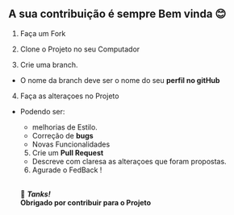 ## A sua contribuição é sempre Bem vinda 😊

1. Faça um Fork<br>

2. Clone o Projeto no seu Computador<br>

3. Crie uma branch.<br>

- O nome da branch deve ser o nome do seu **perfil no gitHub**<br>

4. Faça as alteraçoes no Projeto<br>

- Podendo ser:<br>

  - melhorias de Estilo.
  - Correção de **bugs**
  - Novas Funcionalidades<br>

  5. Crie um **Pull Request**<br>

  - Descreve com claresa as alteraçoes que foram propostas.<br>

  6. Agurade o FedBack !
     <br>
     <br>

  🚀 **_Tanks!_**<br>
  **Obrigado por contribuir para o Projeto**
